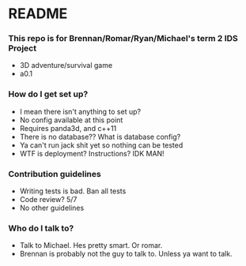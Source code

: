 # README #


### This repo is for Brennan/Romar/Ryan/Michael's term 2 IDS Project ###

* 3D adventure/survival game
* a0.1

### How do I get set up? ###

* I mean there isn't anything to set up?
* No config available at this point
* Requires panda3d, and c++11
* There is no database?? What is database config?
* Ya can't run jack shit yet so nothing can be tested
* WTF is deployment? Instructions? IDK MAN!

### Contribution guidelines ###

* Writing tests is bad. Ban all tests
* Code review? 5/7
* No other guidelines

### Who do I talk to? ###

* Talk to Michael. Hes pretty smart. Or romar.
* Brennan is probably not the guy to talk to. Unless ya want to talk.